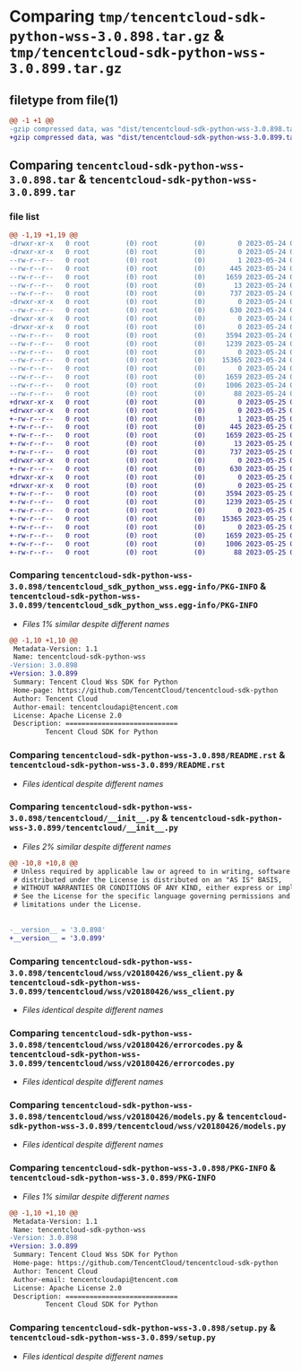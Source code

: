 # Comparing `tmp/tencentcloud-sdk-python-wss-3.0.898.tar.gz` & `tmp/tencentcloud-sdk-python-wss-3.0.899.tar.gz`

## filetype from file(1)

```diff
@@ -1 +1 @@
-gzip compressed data, was "dist/tencentcloud-sdk-python-wss-3.0.898.tar", last modified: Wed May 24 02:12:22 2023, max compression
+gzip compressed data, was "dist/tencentcloud-sdk-python-wss-3.0.899.tar", last modified: Thu May 25 00:41:43 2023, max compression
```

## Comparing `tencentcloud-sdk-python-wss-3.0.898.tar` & `tencentcloud-sdk-python-wss-3.0.899.tar`

### file list

```diff
@@ -1,19 +1,19 @@
-drwxr-xr-x   0 root         (0) root         (0)        0 2023-05-24 02:12:22.000000 tencentcloud-sdk-python-wss-3.0.898/
-drwxr-xr-x   0 root         (0) root         (0)        0 2023-05-24 02:12:22.000000 tencentcloud-sdk-python-wss-3.0.898/tencentcloud_sdk_python_wss.egg-info/
--rw-r--r--   0 root         (0) root         (0)        1 2023-05-24 02:12:22.000000 tencentcloud-sdk-python-wss-3.0.898/tencentcloud_sdk_python_wss.egg-info/dependency_links.txt
--rw-r--r--   0 root         (0) root         (0)      445 2023-05-24 02:12:22.000000 tencentcloud-sdk-python-wss-3.0.898/tencentcloud_sdk_python_wss.egg-info/SOURCES.txt
--rw-r--r--   0 root         (0) root         (0)     1659 2023-05-24 02:12:22.000000 tencentcloud-sdk-python-wss-3.0.898/tencentcloud_sdk_python_wss.egg-info/PKG-INFO
--rw-r--r--   0 root         (0) root         (0)       13 2023-05-24 02:12:22.000000 tencentcloud-sdk-python-wss-3.0.898/tencentcloud_sdk_python_wss.egg-info/top_level.txt
--rw-r--r--   0 root         (0) root         (0)      737 2023-05-24 02:12:22.000000 tencentcloud-sdk-python-wss-3.0.898/README.rst
-drwxr-xr-x   0 root         (0) root         (0)        0 2023-05-24 02:12:22.000000 tencentcloud-sdk-python-wss-3.0.898/tencentcloud/
--rw-r--r--   0 root         (0) root         (0)      630 2023-05-24 02:12:22.000000 tencentcloud-sdk-python-wss-3.0.898/tencentcloud/__init__.py
-drwxr-xr-x   0 root         (0) root         (0)        0 2023-05-24 02:12:22.000000 tencentcloud-sdk-python-wss-3.0.898/tencentcloud/wss/
-drwxr-xr-x   0 root         (0) root         (0)        0 2023-05-24 02:12:22.000000 tencentcloud-sdk-python-wss-3.0.898/tencentcloud/wss/v20180426/
--rw-r--r--   0 root         (0) root         (0)     3594 2023-05-24 02:12:22.000000 tencentcloud-sdk-python-wss-3.0.898/tencentcloud/wss/v20180426/wss_client.py
--rw-r--r--   0 root         (0) root         (0)     1239 2023-05-24 02:12:22.000000 tencentcloud-sdk-python-wss-3.0.898/tencentcloud/wss/v20180426/errorcodes.py
--rw-r--r--   0 root         (0) root         (0)        0 2023-05-24 02:12:22.000000 tencentcloud-sdk-python-wss-3.0.898/tencentcloud/wss/v20180426/__init__.py
--rw-r--r--   0 root         (0) root         (0)    15365 2023-05-24 02:12:22.000000 tencentcloud-sdk-python-wss-3.0.898/tencentcloud/wss/v20180426/models.py
--rw-r--r--   0 root         (0) root         (0)        0 2023-05-24 02:12:22.000000 tencentcloud-sdk-python-wss-3.0.898/tencentcloud/wss/__init__.py
--rw-r--r--   0 root         (0) root         (0)     1659 2023-05-24 02:12:22.000000 tencentcloud-sdk-python-wss-3.0.898/PKG-INFO
--rw-r--r--   0 root         (0) root         (0)     1006 2023-05-24 02:12:22.000000 tencentcloud-sdk-python-wss-3.0.898/setup.py
--rw-r--r--   0 root         (0) root         (0)       88 2023-05-24 02:12:22.000000 tencentcloud-sdk-python-wss-3.0.898/setup.cfg
+drwxr-xr-x   0 root         (0) root         (0)        0 2023-05-25 00:41:43.000000 tencentcloud-sdk-python-wss-3.0.899/
+drwxr-xr-x   0 root         (0) root         (0)        0 2023-05-25 00:41:43.000000 tencentcloud-sdk-python-wss-3.0.899/tencentcloud_sdk_python_wss.egg-info/
+-rw-r--r--   0 root         (0) root         (0)        1 2023-05-25 00:41:43.000000 tencentcloud-sdk-python-wss-3.0.899/tencentcloud_sdk_python_wss.egg-info/dependency_links.txt
+-rw-r--r--   0 root         (0) root         (0)      445 2023-05-25 00:41:43.000000 tencentcloud-sdk-python-wss-3.0.899/tencentcloud_sdk_python_wss.egg-info/SOURCES.txt
+-rw-r--r--   0 root         (0) root         (0)     1659 2023-05-25 00:41:43.000000 tencentcloud-sdk-python-wss-3.0.899/tencentcloud_sdk_python_wss.egg-info/PKG-INFO
+-rw-r--r--   0 root         (0) root         (0)       13 2023-05-25 00:41:43.000000 tencentcloud-sdk-python-wss-3.0.899/tencentcloud_sdk_python_wss.egg-info/top_level.txt
+-rw-r--r--   0 root         (0) root         (0)      737 2023-05-25 00:41:43.000000 tencentcloud-sdk-python-wss-3.0.899/README.rst
+drwxr-xr-x   0 root         (0) root         (0)        0 2023-05-25 00:41:43.000000 tencentcloud-sdk-python-wss-3.0.899/tencentcloud/
+-rw-r--r--   0 root         (0) root         (0)      630 2023-05-25 00:41:43.000000 tencentcloud-sdk-python-wss-3.0.899/tencentcloud/__init__.py
+drwxr-xr-x   0 root         (0) root         (0)        0 2023-05-25 00:41:43.000000 tencentcloud-sdk-python-wss-3.0.899/tencentcloud/wss/
+drwxr-xr-x   0 root         (0) root         (0)        0 2023-05-25 00:41:43.000000 tencentcloud-sdk-python-wss-3.0.899/tencentcloud/wss/v20180426/
+-rw-r--r--   0 root         (0) root         (0)     3594 2023-05-25 00:41:43.000000 tencentcloud-sdk-python-wss-3.0.899/tencentcloud/wss/v20180426/wss_client.py
+-rw-r--r--   0 root         (0) root         (0)     1239 2023-05-25 00:41:43.000000 tencentcloud-sdk-python-wss-3.0.899/tencentcloud/wss/v20180426/errorcodes.py
+-rw-r--r--   0 root         (0) root         (0)        0 2023-05-25 00:41:43.000000 tencentcloud-sdk-python-wss-3.0.899/tencentcloud/wss/v20180426/__init__.py
+-rw-r--r--   0 root         (0) root         (0)    15365 2023-05-25 00:41:43.000000 tencentcloud-sdk-python-wss-3.0.899/tencentcloud/wss/v20180426/models.py
+-rw-r--r--   0 root         (0) root         (0)        0 2023-05-25 00:41:43.000000 tencentcloud-sdk-python-wss-3.0.899/tencentcloud/wss/__init__.py
+-rw-r--r--   0 root         (0) root         (0)     1659 2023-05-25 00:41:43.000000 tencentcloud-sdk-python-wss-3.0.899/PKG-INFO
+-rw-r--r--   0 root         (0) root         (0)     1006 2023-05-25 00:41:43.000000 tencentcloud-sdk-python-wss-3.0.899/setup.py
+-rw-r--r--   0 root         (0) root         (0)       88 2023-05-25 00:41:43.000000 tencentcloud-sdk-python-wss-3.0.899/setup.cfg
```

### Comparing `tencentcloud-sdk-python-wss-3.0.898/tencentcloud_sdk_python_wss.egg-info/PKG-INFO` & `tencentcloud-sdk-python-wss-3.0.899/tencentcloud_sdk_python_wss.egg-info/PKG-INFO`

 * *Files 1% similar despite different names*

```diff
@@ -1,10 +1,10 @@
 Metadata-Version: 1.1
 Name: tencentcloud-sdk-python-wss
-Version: 3.0.898
+Version: 3.0.899
 Summary: Tencent Cloud Wss SDK for Python
 Home-page: https://github.com/TencentCloud/tencentcloud-sdk-python
 Author: Tencent Cloud
 Author-email: tencentcloudapi@tencent.com
 License: Apache License 2.0
 Description: ============================
         Tencent Cloud SDK for Python
```

### Comparing `tencentcloud-sdk-python-wss-3.0.898/README.rst` & `tencentcloud-sdk-python-wss-3.0.899/README.rst`

 * *Files identical despite different names*

### Comparing `tencentcloud-sdk-python-wss-3.0.898/tencentcloud/__init__.py` & `tencentcloud-sdk-python-wss-3.0.899/tencentcloud/__init__.py`

 * *Files 2% similar despite different names*

```diff
@@ -10,8 +10,8 @@
 # Unless required by applicable law or agreed to in writing, software
 # distributed under the License is distributed on an "AS IS" BASIS,
 # WITHOUT WARRANTIES OR CONDITIONS OF ANY KIND, either express or implied.
 # See the License for the specific language governing permissions and
 # limitations under the License.
 
 
-__version__ = '3.0.898'
+__version__ = '3.0.899'
```

### Comparing `tencentcloud-sdk-python-wss-3.0.898/tencentcloud/wss/v20180426/wss_client.py` & `tencentcloud-sdk-python-wss-3.0.899/tencentcloud/wss/v20180426/wss_client.py`

 * *Files identical despite different names*

### Comparing `tencentcloud-sdk-python-wss-3.0.898/tencentcloud/wss/v20180426/errorcodes.py` & `tencentcloud-sdk-python-wss-3.0.899/tencentcloud/wss/v20180426/errorcodes.py`

 * *Files identical despite different names*

### Comparing `tencentcloud-sdk-python-wss-3.0.898/tencentcloud/wss/v20180426/models.py` & `tencentcloud-sdk-python-wss-3.0.899/tencentcloud/wss/v20180426/models.py`

 * *Files identical despite different names*

### Comparing `tencentcloud-sdk-python-wss-3.0.898/PKG-INFO` & `tencentcloud-sdk-python-wss-3.0.899/PKG-INFO`

 * *Files 1% similar despite different names*

```diff
@@ -1,10 +1,10 @@
 Metadata-Version: 1.1
 Name: tencentcloud-sdk-python-wss
-Version: 3.0.898
+Version: 3.0.899
 Summary: Tencent Cloud Wss SDK for Python
 Home-page: https://github.com/TencentCloud/tencentcloud-sdk-python
 Author: Tencent Cloud
 Author-email: tencentcloudapi@tencent.com
 License: Apache License 2.0
 Description: ============================
         Tencent Cloud SDK for Python
```

### Comparing `tencentcloud-sdk-python-wss-3.0.898/setup.py` & `tencentcloud-sdk-python-wss-3.0.899/setup.py`

 * *Files identical despite different names*

